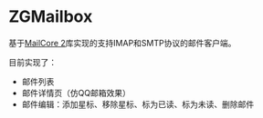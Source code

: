 # ZGMailbox
基于[MailCore 2](https://github.com/MailCore/mailcore2)库实现的支持IMAP和SMTP协议的邮件客户端。

目前实现了：
* 邮件列表
* 邮件详情页（仿QQ邮箱效果）
* 邮件编辑：添加星标、移除星标、标为已读、标为未读、删除邮件


